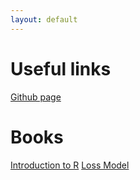 ```yaml
---
layout: default
---
```

# Useful links
[Github page](github.com/BavoDC)

# Books
[Introduction to R](bavo.dc.github.io/intro-R-book)
[Loss Model](bavo.dc.github.io/Loss-Models)